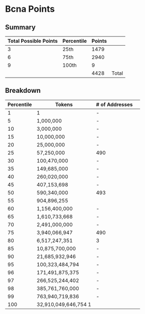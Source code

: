 # Bcna Points
## Summary 
| Total Possible Points | Percentile  | Points |       |
|-----------------------|-------------|--------|-------|
| 3                     | 25th        | 1479   |       |
| 6                     | 75th        | 2940   |       |
| 9                     | 100th       | 9      |       |
|                       |             | 4428   | Total |
## Breakdown 
| Percentile            | Tokens           | # of Addresses |       |
|-----------------------|-------------     |--------|-------|
| 1                     | 1                | -      |       |
| 5                     | 1,000,000        | -      |       |
| 10                    | 3,000,000        | -      |       |
| 15                    | 10,000,000       | -      |  |
| 20                    | 25,000,000       | -      |       |
| 25                    | 57,250,000       | 490    |       |
| 30                    | 100,470,000      | -      |       |
| 35                    | 149,685,000      | -      |       |
| 40                    | 260,020,000      | -      |       |
| 45                    | 407,153,698      | -      |       |
| 50                    | 590,340,000      | 493    |       |
| 55                    | 904,896,255      |        |       |
| 60                    | 1,156,400,000    | -      |       |
| 65                    | 1,610,733,668    | -      |       |
| 70                    | 2,491,000,000    | -      |       |
| 75                    | 3,940,066,947    | 490    |       |
| 80                    | 6,517,247,351    | 3      |       |
| 85                    | 10,875,700,000   | -      |       |
| 90                    | 21,685,932,946   | -      |       |
| 95                    | 100,323,484,794  | -      |       |
| 96                    | 171,491,875,375  | -      |       |
| 97                    | 266,525,244,402  | -      |       |
| 98                    | 385,761,760,000  | -      |       |
| 99                    | 763,940,719,836  | -      |       |
| 100                   | 32,910,049,646,754    1    |    |       